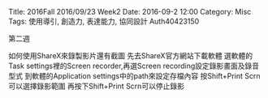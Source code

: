 Title: 2016Fall 2016/09/23 Week2
Date: 2016-09-2 12:00
Category: Misc
Tags: 使用導引, 創造力, 表達能力, 協同設計
Auth40423150


 第二週

如何使用ShareX來錄製影片還有截圖
先去ShareX官方網站下載軟體
選軟體的Task settings裡的Screen recorder,再選Screen recording設定錄影畫面及錄音型式
到軟體的Application settings中的path來設定存檔內容
按Shift+Print Scrn可以選擇錄影範圍
再按下Shift+Print Scrn可以停止錄影
